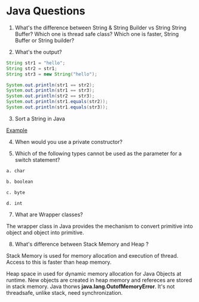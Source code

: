 # Java Questions

1. What's the difference between String & String Builder vs String String Buffer? Which one is thread safe class? Which one is faster, String Buffer or String builder?


2. What's the output?
```java
String str1 = "hello";
String str2 = str1;
String str3 = new String("hello");

System.out.println(str1 == str2);
System.out.println(str1 == str3);
System.out.println(str2 == str3);
System.out.println(str1.equals(str2));
System.out.println(str1.equals(str3));
```

3. Sort a String in Java

[Example](../java/SortAString.java)

4. When would you use a private constructor?

5. Which of the following types cannot be used as the parameter for a switch statement?

```bash
a. char

b. boolean

c. byte

d. int
```

7. What are Wrapper classes?

The wrapper class in Java provides the mechanism to convert primitive into object and object into primitive.

8. What's difference between Stack Memory and Heap ?

Stack Memory is used for memory allocation and execution of thread. Access to this is faster than heap memory.

Heap space in used for dynamic memory allocation for Java Objects at runtime. New objects are created in heap memory and refereces are stored in stack memory. Java thorws **java.lang.OutofMemoryError**. It's not threadsafe, unlike stack, need synchronization.
